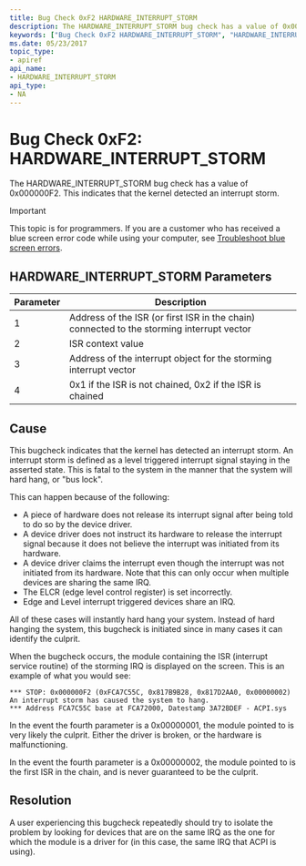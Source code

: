 ```yaml
---
title: Bug Check 0xF2 HARDWARE_INTERRUPT_STORM
description: The HARDWARE_INTERRUPT_STORM bug check has a value of 0x000000F2. This indicates that the kernel detected an interrupt storm.
keywords: ["Bug Check 0xF2 HARDWARE_INTERRUPT_STORM", "HARDWARE_INTERRUPT_STORM"]
ms.date: 05/23/2017
topic_type:
- apiref
api_name:
- HARDWARE_INTERRUPT_STORM
api_type:
- NA
---
```


# Bug Check 0xF2: HARDWARE\_INTERRUPT\_STORM


The HARDWARE\_INTERRUPT\_STORM bug check has a value of 0x000000F2. This indicates that the kernel detected an interrupt storm.

> [!IMPORTANT]
> This topic is for programmers. If you are a customer who has received a blue screen error code while using your computer, see [Troubleshoot blue screen errors](https://www.windows.com/stopcode).


## HARDWARE\_INTERRUPT\_STORM Parameters


| Parameter | Description                                                                               |
|-----------|-------------------------------------------------------------------------------------------|
| 1         | Address of the ISR (or first ISR in the chain) connected to the storming interrupt vector |
| 2         | ISR context value                                                                         |
| 3         | Address of the interrupt object for the storming interrupt vector                         |
| 4         | 0x1 if the ISR is not chained, 0x2 if the ISR is chained                                  |

 

## Cause

This bugcheck indicates that the kernel has detected an interrupt storm. An interrupt storm is defined as a level triggered interrupt signal staying in the asserted state. This is fatal to the system in the manner that the system will hard hang, or "bus lock".

This can happen because of the following:

-   A piece of hardware does not release its interrupt signal after being told to do so by the device driver.
-   A device driver does not instruct its hardware to release the interrupt signal because it does not believe the interrupt was initiated from its hardware.
-   A device driver claims the interrupt even though the interrupt was not initiated from its hardware. Note that this can only occur when multiple devices are sharing the same IRQ.
-   The ELCR (edge level control register) is set incorrectly.
-   Edge and Level interrupt triggered devices share an IRQ.

All of these cases will instantly hard hang your system. Instead of hard hanging the system, this bugcheck is initiated since in many cases it can identify the culprit.

When the bugcheck occurs, the module containing the ISR (interrupt service routine) of the storming IRQ is displayed on the screen. This is an example of what you would see:

```console
*** STOP: 0x000000F2 (0xFCA7C55C, 0x817B9B28, 0x817D2AA0, 0x00000002)
An interrupt storm has caused the system to hang.
*** Address FCA7C55C base at FCA72000, Datestamp 3A72BDEF - ACPI.sys
```

In the event the fourth parameter is a 0x00000001, the module pointed to is very likely the culprit. Either the driver is broken, or the hardware is malfunctioning.

In the event the fourth parameter is a 0x00000002, the module pointed to is the first ISR in the chain, and is never guaranteed to be the culprit.

## Resolution

A user experiencing this bugcheck repeatedly should try to isolate the problem by looking for devices that are on the same IRQ as the one for which the module is a driver for (in this case, the same IRQ that ACPI is using).

 

 




